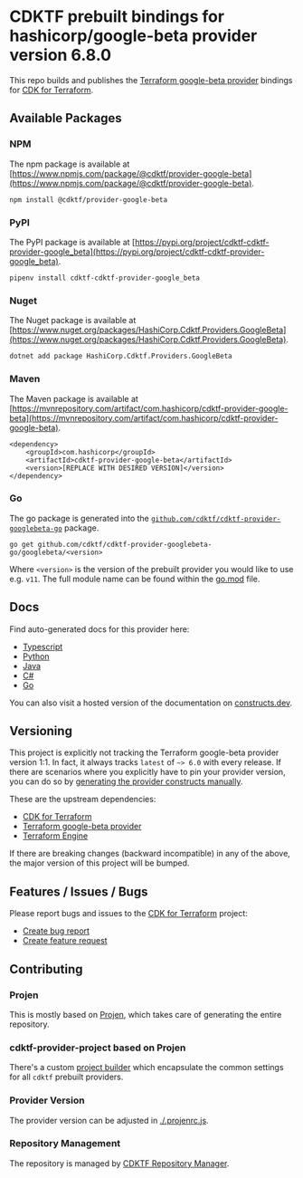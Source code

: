# CDKTF prebuilt bindings for hashicorp/google-beta provider version 6.8.0

This repo builds and publishes the [Terraform google-beta provider](https://registry.terraform.io/providers/hashicorp/google-beta/6.8.0/docs) bindings for [CDK for Terraform](https://cdk.tf).

## Available Packages

### NPM

The npm package is available at [https://www.npmjs.com/package/@cdktf/provider-google-beta](https://www.npmjs.com/package/@cdktf/provider-google-beta).

`npm install @cdktf/provider-google-beta`

### PyPI

The PyPI package is available at [https://pypi.org/project/cdktf-cdktf-provider-google_beta](https://pypi.org/project/cdktf-cdktf-provider-google_beta).

`pipenv install cdktf-cdktf-provider-google_beta`

### Nuget

The Nuget package is available at [https://www.nuget.org/packages/HashiCorp.Cdktf.Providers.GoogleBeta](https://www.nuget.org/packages/HashiCorp.Cdktf.Providers.GoogleBeta).

`dotnet add package HashiCorp.Cdktf.Providers.GoogleBeta`

### Maven

The Maven package is available at [https://mvnrepository.com/artifact/com.hashicorp/cdktf-provider-google-beta](https://mvnrepository.com/artifact/com.hashicorp/cdktf-provider-google-beta).

```
<dependency>
    <groupId>com.hashicorp</groupId>
    <artifactId>cdktf-provider-google-beta</artifactId>
    <version>[REPLACE WITH DESIRED VERSION]</version>
</dependency>
```

### Go

The go package is generated into the [`github.com/cdktf/cdktf-provider-googlebeta-go`](https://github.com/cdktf/cdktf-provider-googlebeta-go) package.

`go get github.com/cdktf/cdktf-provider-googlebeta-go/googlebeta/<version>`

Where `<version>` is the version of the prebuilt provider you would like to use e.g. `v11`. The full module name can be found
within the [go.mod](https://github.com/cdktf/cdktf-provider-googlebeta-go/blob/main/googlebeta/go.mod#L1) file.

## Docs

Find auto-generated docs for this provider here:

* [Typescript](./docs/API.typescript.md)
* [Python](./docs/API.python.md)
* [Java](./docs/API.java.md)
* [C#](./docs/API.csharp.md)
* [Go](./docs/API.go.md)

You can also visit a hosted version of the documentation on [constructs.dev](https://constructs.dev/packages/@cdktf/provider-google-beta).

## Versioning

This project is explicitly not tracking the Terraform google-beta provider version 1:1. In fact, it always tracks `latest` of `~> 6.0` with every release. If there are scenarios where you explicitly have to pin your provider version, you can do so by [generating the provider constructs manually](https://cdk.tf/imports).

These are the upstream dependencies:

* [CDK for Terraform](https://cdk.tf)
* [Terraform google-beta provider](https://registry.terraform.io/providers/hashicorp/google-beta/6.8.0)
* [Terraform Engine](https://terraform.io)

If there are breaking changes (backward incompatible) in any of the above, the major version of this project will be bumped.

## Features / Issues / Bugs

Please report bugs and issues to the [CDK for Terraform](https://cdk.tf) project:

* [Create bug report](https://cdk.tf/bug)
* [Create feature request](https://cdk.tf/feature)

## Contributing

### Projen

This is mostly based on [Projen](https://github.com/projen/projen), which takes care of generating the entire repository.

### cdktf-provider-project based on Projen

There's a custom [project builder](https://github.com/cdktf/cdktf-provider-project) which encapsulate the common settings for all `cdktf` prebuilt providers.

### Provider Version

The provider version can be adjusted in [./.projenrc.js](./.projenrc.js).

### Repository Management

The repository is managed by [CDKTF Repository Manager](https://github.com/cdktf/cdktf-repository-manager/).
